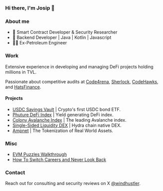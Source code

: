 ### Hi there, I'm Josip 👋

### About me
- 🔐 Smart Contract Developer & Security Researcher
- 🤖 Backend Developer | Java | Kotlin | Javascript
- 👨‍🏭 Ex-Petroleum Engineer

### Work
Extensive experience in developing and managing DeFi projects holding millions in TVL.

Passionate about competitive audits at [Code4rena](https://code4rena.com/), [Sherlock](https://www.sherlock.xyz/), [CodeHawks](https://www.codehawks.com/), and [HatsFinance](https://app.hats.finance/audit-competitions). 

#### Projects

- [USDC Savings Vault](https://www.phuture.finance/products/usv) | Crypto's first USDC bond ETF.
- [Phuture DeFi Index](https://www.phuture.finance/products/pdi) | Yield generating DeFi index.
- [Colony Avalanche Index](https://www.phuture.finance/products/cai) | The leading Avalanche index.
- [Single-Sided Liquidity DEX](https://news.bitcoin.com/hydra-chain-claims-its-spot-by-launching-a-native-dex/) | Hydra chain native DEX.
- [Ampnet](https://ampnet.io/) | The Tokenization of Real World Assets.

### Misc
- [EVM Puzzles Walkthrough](https://www.youtube.com/watch?v=ENfM3spI_hI&list=PLycOy94yA7vph9nb3MFbu00YMK81PHxMK)
- [How To Switch Careers and Never Look Back](https://www.youtube.com/watch?v=O0RI5yVC3Fs)

### Contact
Reach out for consulting and security reviews on X [@windhustler](https://twitter.com/windhustler).
